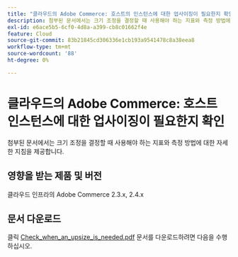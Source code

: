 ```yaml
---
title: "클라우드의 Adobe Commerce: 호스트의 인스턴스에 대한 업사이징이 필요한지 확인"
description: 첨부된 문서에서는 크기 조정을 결정할 때 사용해야 하는 지표와 측정 방법에 대한 자세한 지침을 제공합니다.
exl-id: e6ace5b5-6cf0-4d8a-a399-cb8c01662f4e
feature: Cloud
source-git-commit: 83b21845cd306336e1cb193a9541478c8a38eea8
workflow-type: tm+mt
source-wordcount: '88'
ht-degree: 0%

---
```


# 클라우드의 Adobe Commerce: 호스트 인스턴스에 대한 업사이징이 필요한지 확인

첨부된 문서에서는 크기 조정을 결정할 때 사용해야 하는 지표와 측정 방법에 대한 자세한 지침을 제공합니다.

## 영향을 받는 제품 및 버전

클라우드 인프라의 Adobe Commerce 2.3.x, 2.4.x

## 문서 다운로드

클릭 [Check_when_an_upsize_is_needed.pdf](assets/Check_whether_an_upsize_is_needed.pdf) 문서를 다운로드하려면 다음을 수행하십시오.
